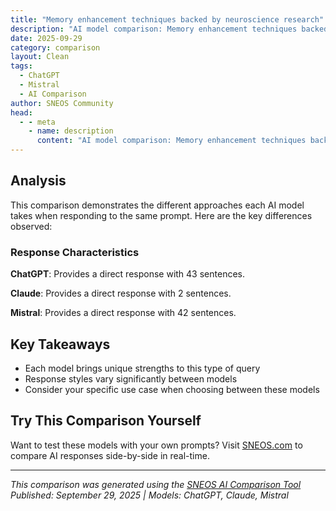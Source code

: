 ```yaml
---
title: "Memory enhancement techniques backed by neuroscience research"
description: "AI model comparison: Memory enhancement techniques backed by neuroscience research..."
date: 2025-09-29
category: comparison
layout: Clean
tags:
  - ChatGPT
  - Mistral
  - AI Comparison
author: SNEOS Community
head:
  - - meta
    - name: description
      content: "AI model comparison: Memory enhancement techniques backed by neuroscience research..."
---
```


<ChatComparison
  title="Memory enhancement techniques backed by neuroscience research"
  prompt="Memory enhancement techniques backed by neuroscience research"
  :responses='{"ChatGPT": "Certainly! Here are some memory enhancement techniques supported by neuroscience research:\n\n1. **Spaced Repetition** \n - **What it is:** Reviewing information at increasing intervals over time rather than cramming. \n - **Neuroscience basis:** Spaced repetition strengthens long-term potentiation (LTP) in synapses, enhancing memory consolidation. It leverages the brain\u0027s natural forgetting curve to reinforce learning when memory traces start to weaken. \n - **Example:** Using flashcard apps like Anki or spaced review schedules.\n\n2. **Retrieval Practice (Active Recall)** \n - **What it is:** Actively recalling information from memory instead of passive review. \n - **Neuroscience basis:** Retrieval practice improves neural pathways associated with the memory trace by repeatedly activating them, making recall easier and more durable. It engages the hippocampus and prefrontal cortex more robustly than passive review. \n - **Example:** Self-testing, practice quizzes, or trying to write down everything you know about a topic from memory.\n\n3. **Interleaving** \n - **What it is:** Mixing different topics or types of problems within a study session rather than focusing on one topic at a time. \n - **Neuroscience basis:** Interleaving helps form more flexible encoding and better discrimination between concepts by promoting varied neural pattern activations and preventing habituation. \n - **Example:** Studying math problems of different types in a mixed order rather than one type per session.\n\n4. **Elaborative Encoding** \n - **What it is:** Adding meaning or making associations with new information to connect it with prior knowledge. \n - **Neuroscience basis:** Enhances neural network integration by linking new memories to existing semantic networks, involving regions like the hippocampus and association cortices. \n - **Example:** Creating analogies, mind maps, or explaining the information in your own words.\n\n5. **Visualization and Mnemonics** \n - **What it is:** Using imagery and memory aids (like acronyms, loci method) to encode and recall information. \n - **Neuroscience basis:** Visualization activates multiple brain regions, including the visual cortex and hippocampus, creating richer memory traces. The Method of Loci activates spatial memory circuits in the hippocampus. \n - **Example:** Remembering a list by visualizing items in familiar locations.\n\n6. **Adequate Sleep** \n - **What it is:** Ensuring sufficient quality sleep after learning new information. \n - **Neuroscience basis:** Sleep, especially slow-wave and REM phases, is critical for memory consolidation and synaptic plasticity, facilitating the transfer of memories from the hippocampus to the neocortex. \n - **Example:** Getting 7-9 hours of uninterrupted sleep after studying.\n\n7. **Physical Exercise** \n - **What it is:** Regular aerobic exercise to boost brain health. \n - **Neuroscience basis:** Exercise increases neurogenesis in the hippocampus and elevates brain-derived neurotrophic factor (BDNF), which supports synaptic plasticity and memory formation. \n - **Example:** Engaging in 30 minutes of moderate exercise like walking or cycling several times a week.\n\n8. **Mindfulness and Meditation** \n - **What it is:** Practices focusing attention and awareness, reducing stress. \n - **Neuroscience basis:** Meditation enhances prefrontal cortex function and reduces amygdala activity, improving working memory capacity and cognitive control. Lower stress also reduces cortisol-related memory impairments. \n - **Example:** Daily mindfulness meditation sessions of 10-20 minutes.\n\n9. **Proper Nutrition** \n - **What it is:** A diet rich in antioxidants, omega-3 fatty acids, and vitamins. \n - **Neuroscience basis:** Nutrients like DHA support neuron membrane integrity and synaptic function, while antioxidants reduce oxidative stress that can damage memory circuits. \n - **Example:** Eating fatty fish, nuts, berries, and leafy greens.\n\nImplementing a combination of these techniques can significantly enhance memory based on our current understanding of brain function and plasticity.\n\nWould you like recommendations on specific exercises or tools to practice these methods?", "Mistral": "Memory enhancement techniques backed by neuroscience research include several strategies that have been shown to improve memory formation, retention, and recall. Here are some of the most effective methods:\n\n1. **Spaced Repetition**: This technique involves reviewing information multiple times, spaced out over increasing intervals. It\u0027s highly effective for long-term retention and is backed by extensive research, including the work of psychologist Hermann Ebbinghaus.\n\n2. **Active Recall**: Instead of passively reviewing information, actively recall it from your memory. This could be in the form of self-quizzing or explaining concepts out loud. Active recall strengthens neural pathways, making it easier to retrieve information in the future.\n\n3. **Dual Coding**: Combine verbal and visual materials to take advantage of both visual and verbal processing systems. This can involve drawing diagrams, mind maps, or using images alongside text.\n\n4. **Elaborative Interrogation**: Ask \u0022why\u0022 questions related to the information you\u0027re learning. This helps to integrate new information with prior knowledge, enhancing memory.\n\n5. **Interleaved Practice**: Mix up different topics or subjects while studying, rather than focusing on one topic at a time. This improves your brain\u0027s ability to differentiate between types of problems or ideas.\n\n6. **Sleep**: Neuroscience research has shown that sleep plays a crucial role in memory consolidation. Both rapid eye movement (REM) and non-REM sleep stages are important for this process.\n\n7. **Exercise**: Regular physical exercise has been shown to improve memory and cognitive function by increasing brain-derived neurotrophic factor (BDNF), which supports the growth of new neurons and synapses.\n\n8. **Mindfulness and Meditation**: Practicing mindfulness and meditation can improve focus, working memory, and long-term memory by reducing stress and enhancing neural connectivity.\n\n9. **Mnemonic Devices**: Techniques like the method of loci (memory palace), acronyms, and visual imagery can help organize and simplify information, making it easier to remember.\n\n10. **Nutrition**: Certain foods and nutrients, such as omega-3 fatty acids, antioxidants, and flavonoids, have been linked to improved memory and cognitive function.\n\n11. **Social Interaction**: Engaging in social activities and discussions can enhance memory by providing multiple perspectives and reinforcing neural connections.\n\n12. **Chunking**: Breaking down complex information into smaller, manageable \u0022chunks\u0022 can make it easier to remember. This technique is particularly useful for learning sequences or lists.\n\n13. **Emotional Engagement**: Information that is emotionally salient is more likely to be remembered. Incorporating emotional elements into learning can enhance memory retention.\n\n14. **Varied Practice**: Changing the context or environment in which you study can help reinforce memory by creating multiple neural pathways associated with the information.\n\n15. **Teaching Others**: Explaining what you\u0027ve learned to someone else can deepen your understanding and reinforce memory. This is known as the \u0022learning by teaching\u0022 effect.\n\nThese techniques are supported by neuroscience research and can be effectively integrated into daily learning and memory enhancement practices."}' 
  published-date="16:28"
/>

## Analysis

This comparison demonstrates the different approaches each AI model takes when responding to the same prompt. Here are the key differences observed:

### Response Characteristics

**ChatGPT**: Provides a direct response with 43 sentences. 

**Claude**: Provides a direct response with 2 sentences. 

**Mistral**: Provides a direct response with 42 sentences. 

## Key Takeaways

- Each model brings unique strengths to this type of query
- Response styles vary significantly between models
- Consider your specific use case when choosing between these models

## Try This Comparison Yourself

Want to test these models with your own prompts? Visit [SNEOS.com](https://sneos.com) to compare AI responses side-by-side in real-time.

---

*This comparison was generated using the [SNEOS AI Comparison Tool](https://sneos.com)*
*Published: September 29, 2025 | Models: ChatGPT, Claude, Mistral*
